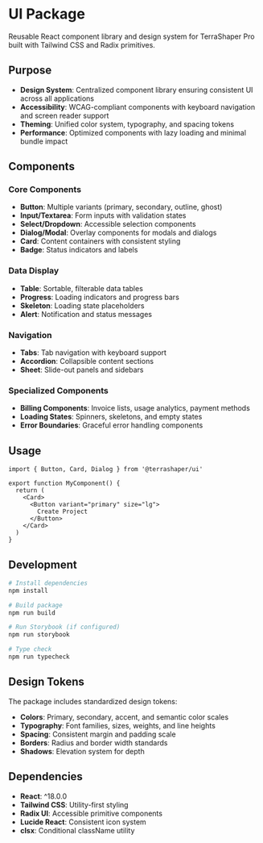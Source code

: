 # UI Package

Reusable React component library and design system for TerraShaper Pro built with Tailwind CSS and Radix primitives.

## Purpose

- **Design System**: Centralized component library ensuring consistent UI across all applications
- **Accessibility**: WCAG-compliant components with keyboard navigation and screen reader support
- **Theming**: Unified color system, typography, and spacing tokens
- **Performance**: Optimized components with lazy loading and minimal bundle impact

## Components

### Core Components
- **Button**: Multiple variants (primary, secondary, outline, ghost)
- **Input/Textarea**: Form inputs with validation states
- **Select/Dropdown**: Accessible selection components
- **Dialog/Modal**: Overlay components for modals and dialogs
- **Card**: Content containers with consistent styling
- **Badge**: Status indicators and labels

### Data Display
- **Table**: Sortable, filterable data tables
- **Progress**: Loading indicators and progress bars
- **Skeleton**: Loading state placeholders
- **Alert**: Notification and status messages

### Navigation
- **Tabs**: Tab navigation with keyboard support
- **Accordion**: Collapsible content sections
- **Sheet**: Slide-out panels and sidebars

### Specialized Components
- **Billing Components**: Invoice lists, usage analytics, payment methods
- **Loading States**: Spinners, skeletons, and empty states
- **Error Boundaries**: Graceful error handling components

## Usage

```tsx
import { Button, Card, Dialog } from '@terrashaper/ui'

export function MyComponent() {
  return (
    <Card>
      <Button variant="primary" size="lg">
        Create Project
      </Button>
    </Card>
  )
}
```

## Development

```bash
# Install dependencies
npm install

# Build package
npm run build

# Run Storybook (if configured)
npm run storybook

# Type check
npm run typecheck
```

## Design Tokens

The package includes standardized design tokens:

- **Colors**: Primary, secondary, accent, and semantic color scales
- **Typography**: Font families, sizes, weights, and line heights  
- **Spacing**: Consistent margin and padding scale
- **Borders**: Radius and border width standards
- **Shadows**: Elevation system for depth

## Dependencies

- **React**: ^18.0.0
- **Tailwind CSS**: Utility-first styling
- **Radix UI**: Accessible primitive components
- **Lucide React**: Consistent icon system
- **clsx**: Conditional className utility